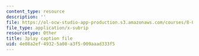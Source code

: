 ```yaml
---
content_type: resource
description: ''
file: https://ol-ocw-studio-app-production.s3.amazonaws.com/courses/8-01sc-classical-mechanics-fall-2016/4e08a2ef49325a08a3f5009aaad333f5_gl9c9qJRqcM.vtt
file_type: application/x-subrip
resourcetype: Other
title: 3play caption file
uid: 4e08a2ef-4932-5a08-a3f5-009aaad333f5
---
```

